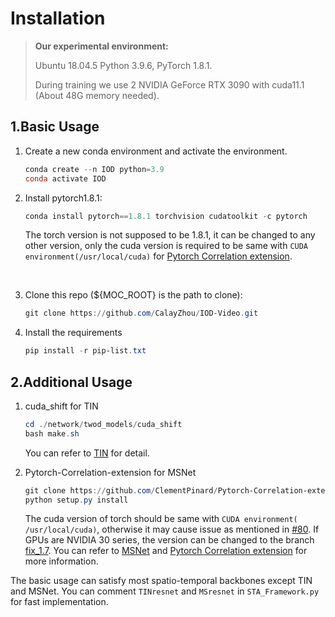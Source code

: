 # Installation

>**Our experimental environment:** 
>
> Ubuntu 18.04.5  Python 3.9.6, PyTorch 1.8.1.
> 
> During training we use 2 NVIDIA GeForce RTX 3090 with cuda11.1 (About 48G memory needed).


## 1.Basic Usage
1. Create a new conda environment and activate the environment.

   ~~~powershell
   conda create --n IOD python=3.9
   conda activate IOD
   ~~~
   
   
2. Install pytorch1.8.1:

   ~~~powershell
   conda install pytorch==1.8.1 torchvision cudatoolkit -c pytorch
   ~~~
   
   The torch version is not supposed to be 1.8.1, it can be changed to any other version, only the cuda version is required to be same with `CUDA environment(/usr/local/cuda)` for [Pytorch Correlation extension](https://github.com/ClementPinard/Pytorch-Correlation-extension).
<br>
   
3. Clone this repo (${MOC_ROOT} is the path to clone):

   ~~~powershell
   git clone https://github.com/CalayZhou/IOD-Video.git 
   ~~~


4. Install the requirements

   ~~~powershell
   pip install -r pip-list.txt
   ~~~


## 2.Additional Usage
1. cuda_shift for TIN
   ~~~powershell
   cd ./network/twod_models/cuda_shift
   bash make.sh
   ~~~

   You can refer to [TIN](https://github.com/deepcs233/TIN) for detail.


2. Pytorch-Correlation-extension for MSNet
   
   ~~~powershell 
   git clone https://github.com/ClementPinard/Pytorch-Correlation-extension.git
   python setup.py install 
   ~~~
   
   The cuda version of torch should be same with `CUDA environment( /usr/local/cuda)`, otherwise it may cause issue as mentioned in [#80](https://github.com/ClementPinard/Pytorch-Correlation-extension/issues/80). If GPUs are NVIDIA 30 series, the version can be changed to the branch [fix_1.7](https://github.com/ClementPinard/Pytorch-Correlation-extension/issues/52). You can refer to [MSNet](https://github.com/arunos728/MotionSqueeze) and [Pytorch Correlation extension](https://github.com/ClementPinard/Pytorch-Correlation-extension) for more information.


The basic usage can satisfy most spatio-temporal backbones except TIN and MSNet. You can comment `TINresnet` and `MSresnet` in `STA_Framework.py` for fast implementation.



